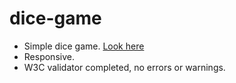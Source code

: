 # dice-game

- Simple dice game. [Look here](https://kosh3n.github.io/dice-game/)
- Responsive.
- W3C validator completed, no errors or warnings.
